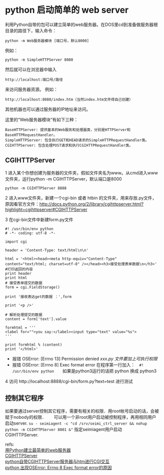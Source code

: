 # python 启动简单的 web server

利用Python自带的包可以建立简单的web服务器。在DOS里cd到准备做服务器根目录的路径下，输入命令：

    python -m Web服务器模块 [端口号，默认8000]

例如：

    python -m SimpleHTTPServer 8080

然后就可以在浏览器中输入

    http://localhost:端口号/路径

来访问服务器资源。 
例如：

    http://localhost:8080/index.htm（当然index.htm文件得自己创建）

其他机器也可以通过服务器的IP地址来访问。


这里的“Web服务器模块”有如下三种：

    BaseHTTPServer: 提供基本的Web服务和处理器类，分别是HTTPServer和BaseHTTPRequestHandler。
    SimpleHTTPServer: 包含执行GET和HEAD请求的SimpleHTTPRequestHandler类。
    CGIHTTPServer: 包含处理POST请求和执行CGIHTTPRequestHandler类。

## CGIHTTPServer
1 进入某个你想创建为服务器的文件夹，假如文件夹名为www。从cmd进入www文件夹，运行python -m CGIHTTPServer，默认端口是8000

	python -m CGIHTTPServer 8888
2 进入www文件夹，新建一个cgi-bin 或者 htbin 的文件夹，用来存放.py文件，原因看官方文件：http://docs.python.org/2/library/cgihttpserver.html?highlight=cgihttpserver#CGIHTTPServer

3  在cgi-bin文件中新建form.py文件 

	#! /usr/bin/env python
	# -*- coding: utf-8 -*-

	import cgi

	header = 'Content-Type: text/html\n\n'

	html = '<html><head><meta http-equiv="Content-Type" content="text/html; charset=utf-8" /></head><h3>接受处理表单数据\n</h3>'
	#打印返回的内容
	print header
	print html
	# 接受表单提交的数据
	form = cgi.FieldStorage()

	print '接收表达get的数据 ：',form

	print '<p />'

	# 解析处理提交的数据
	content = form['text'].value

	formhtml = '''
	<label for="">you say:</label><input type="text" value="%s">
	'''

	print formhtml % (content)
	print '</html>'



- 报错  OSError: [Errno 13] Permission denied
	*xxx.py 文件要加上可执行权限* 
- 报错  OSError: [Errno 8] Exec format error
	在程序第一行加入：　`#! /usr/bin/env python`　　如果是python3运行的话把 python 换成 python3


4  访问 http://localhost:8888/cgi-bin/form.py?text=test  进行测试

## 控制其它程序
如果要通过server控制其它程序，需要有相关的权限．用root帐号启动的话，会被赋于nobody的权限．　　
可以用一个非root用户启动被控制程序，再用相同用户启动server.
`su - seimiagent -c "cd /srv/seimi_ctrl_server && nohup python -m CGIHTTPServer 8001 &"`  指定seimiagent用户启动　CGIHTTPServer.

refs:  
[用Python建立最简单的web服务器 ](http://www.cnblogs.com/xuxn/archive/2011/02/14/build-simple-web-server-with-python.html)  
[CGIHTTPServer](https://docs.python.org/2/library/cgihttpserver.html)  
[python自带CGIHTTPServer服务器与htm进行CGI交互](http://blog.csdn.net/dijason/article/details/8256372)  
[python 出现OSError: Errno 8 Exec format error的原因](http://www.cnblogs.com/dreamtecher/p/5096488.html)  
